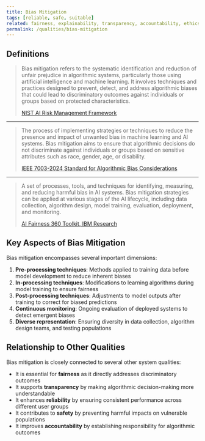 ```yaml
---
title: Bias Mitigation
tags: [reliable, safe, suitable]
related: fairness, explainability, transparency, accountability, ethics
permalink: /qualities/bias-mitigation
---
```


## Definitions

>Bias mitigation refers to the systematic identification and reduction of unfair prejudice in algorithmic systems, particularly those using artificial intelligence and machine learning. 
>It involves techniques and practices designed to prevent, detect, and address algorithmic biases that could lead to discriminatory outcomes against individuals or groups based on protected characteristics.
>
>[NIST AI Risk Management Framework](https://www.nist.gov/itl/ai-risk-management-framework)

<hr class="with-no-margin"/>

>The process of implementing strategies or techniques to reduce the presence and impact of unwanted bias in machine learning and AI systems. 
>Bias mitigation aims to ensure that algorithmic decisions do not discriminate against individuals or groups based on sensitive attributes such as race, gender, age, or disability.
>
>[IEEE 7003-2024 Standard for Algorithmic Bias Considerations](https://standards.ieee.org/ieee/7003/10453/)

<hr class="with-no-margin"/>

>A set of processes, tools, and techniques for identifying, measuring, and reducing harmful bias in AI systems. 
>Bias mitigation strategies can be applied at various stages of the AI lifecycle, including data collection, algorithm design, model training, evaluation, deployment, and monitoring.
>
>[AI Fairness 360 Toolkit, IBM Research](https://aif360.mybluemix.net/)

## Key Aspects of Bias Mitigation

Bias mitigation encompasses several important dimensions:

1. **Pre-processing techniques**: Methods applied to training data before model development to reduce inherent biases
2. **In-processing techniques**: Modifications to learning algorithms during model training to ensure fairness
3. **Post-processing techniques**: Adjustments to model outputs after training to correct for biased predictions
4. **Continuous monitoring**: Ongoing evaluation of deployed systems to detect emergent biases
5. **Diverse representation**: Ensuring diversity in data collection, algorithm design teams, and testing populations

## Relationship to Other Qualities

Bias mitigation is closely connected to several other system qualities:

- It is essential for **fairness** as it directly addresses discriminatory outcomes
- It supports **transparency** by making algorithmic decision-making more understandable
- It enhances **reliability** by ensuring consistent performance across different user groups
- It contributes to **safety** by preventing harmful impacts on vulnerable populations
- It improves **accountability** by establishing responsibility for algorithmic outcomes
